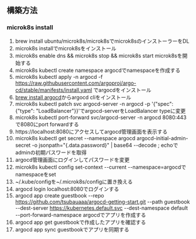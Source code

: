 ## 構築方法

### microk8s install
1. brew install ubuntu/microk8s/microk8sでmicrok8sのインストーラーをDL
2. microk8s installでmicrok8sをインストール
3. microk8s enable dns && microk8s stop && microk8s start microk8sを開始する
4. microk8s kubectl create namespace argocdでnamespaceを作成する
5. microk8s kubectl apply -n argocd -f https://raw.githubusercontent.com/argoproj/argo-cd/stable/manifests/install.yaml でargocdをインストール
6. [brew install argocd](https://kostis-argo-cd.readthedocs.io/en/refresh-docs/getting_started/install_cli/#install-on-macos-darwin)からargocd cliをインストール
7. microk8s kubectl patch svc argocd-server -n argocd -p '{"spec": {"type": "LoadBalancer"}}'でargocd-serverをLoadBalancer typeに変更
8. microk8s kubectl port-forward svc/argocd-server -n argocd 8080:443で8080にport forwardする
7. https://localhost:8080にアクセスしてargocd管理画面を表示する
8. microk8s kubectl get secret --namespace argocd argocd-initial-admin-secret -o jsonpath="{.data.password}" | base64 --decode ; echoでadminの初期パスワードを取得
9. argocd管理画面にログインしてパスワードを変更
10. microk8s kubectl config set-context --current --namespace=argocdでnamespaceをset
11. ~/.kube/configを~/.microk8s/configに置き換える
12. argocd login localhost:8080でログインする
13. argocd app create guestbook --repo https://github.com/tsubauaaa/argocd-getting-start.git --path guestbook --dest-server https://kubernetes.default.svc --dest-namespace default --port-forward-namespace argocdでアプリを作成する
14. argocd app get guestbookで作成したアプリを確認する
15. argocd app sync guestbookでアプリを同期する
